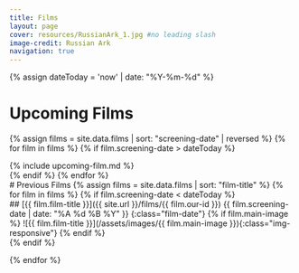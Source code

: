 ```yaml
---
title: Films
layout: page
cover: resources/RussianArk_1.jpg #no leading slash
image-credit: Russian Ark
navigation: true
---
```


{% assign dateToday = 'now' | date: "%Y-%m-%d" %}

# Upcoming Films

{% assign films = site.data.films | sort: "screening-date" | reversed  %}
{% for film in films %}
{% if film.screening-date > dateToday  %}
<div class="film-item" markdown="1">
{% include upcoming-film.md %}
</div>
{% endif %}
{% endfor %}


<div id="past-films" markdown="1">
# Previous Films
{% assign films = site.data.films | sort: "film-title" %}
{% for film in films %}
{% if film.screening-date < dateToday  %}
<div class="film-item" markdown="1">
## [{{ film.film-title }}]({{ site.url }}/films/{{ film.our-id }})
{{ film.screening-date | date: "%A %d %B %Y" }}
{:class="film-date"}
{% if film.main-image %}
![{{ film.film-title }}](/assets/images/{{ film.main-image }}){:class="img-responsive"}
{% endif %}
</div>
{% endif %}

{% endfor %}
</div>

